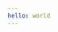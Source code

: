 ```yaml
---
hello: world
---
```


<script setup lang="ts">
import {NAV_DATA} from './data'
</script>

<template v-for="(item,index) in NAV_DATA" :key="index">

## {{item.title}}

> {{item.desc || ''}}

<v-link :items=item.items></v-link>
</template>
